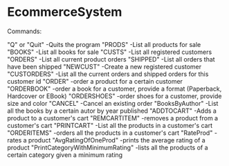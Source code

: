 # EcommerceSystem

Commands:

"Q" or "Quit" -Quits the program
"PRODS" -List all products for sale
"BOOKS" -List all books for sale
"CUSTS" -List all registered customers
"ORDERS" -List all current product orders
"SHIPPED" -List all orders that have been shipped
"NEWCUST" -Create a new registered customer
"CUSTORDERS" -List all the current orders and shipped orders for this customer id
"ORDER" -order a product for a certain customer
"ORDERBOOK" -order a book for a customer, provide a format (Paperback, Hardcover or EBook)
"ORDERSHOES" -order shoes for a customer, provide size and color
"CANCEL" -Cancel an existing order
"BooksByAuthor" -List all the books by a certain autor by year published
"ADDTOCART" -Adds a product to a customer's cart
"REMCARTITEM" -removes a product from a customer's cart
"PRINTCART" -List all the products in a customer's cart
"ORDERITEMS" -orders all the products in a customer's cart
"RateProd" -rates a product
"AvgRatingOfOneProd" -prints the average rating of a product
"PrintCategoryWithMinimumRating" -lists all the products of a certain category given a minimum rating 
